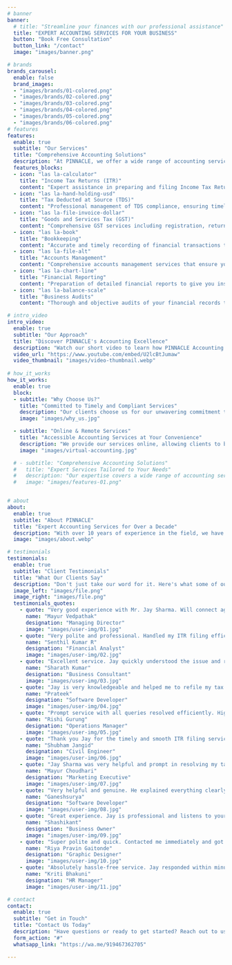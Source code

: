 ```yaml
---
# banner
banner:
  # title: "Streamline your finances with our professional assistance"
  title: "EXPERT ACCOUNTING SERVICES FOR YOUR BUSINESS"
  button: "Book Free Consultation"
  button_link: "/contact"
  image: "images/banner.png"

# brands
brands_carousel:
  enable: false
  brand_images:
  - "images/brands/01-colored.png"
  - "images/brands/02-colored.png"
  - "images/brands/03-colored.png"
  - "images/brands/04-colored.png"
  - "images/brands/05-colored.png"
  - "images/brands/06-colored.png"
# features
features:
  enable: true
  subtitle: "Our Services"
  title: "Comprehensive Accounting Solutions"
  description: "At PINNACLE, we offer a wide range of accounting services tailored to meet the specific needs of each client."
  features_blocks:
  - icon: "las la-calculator"
    title: "Income Tax Returns (ITR)"
    content: "Expert assistance in preparing and filing Income Tax Returns, ensuring accuracy and compliance with tax laws."
  - icon: "las la-hand-holding-usd"
    title: "Tax Deducted at Source (TDS)"
    content: "Professional management of TDS compliance, ensuring timely deductions and filings for businesses and individuals."
  - icon: "las la-file-invoice-dollar"
    title: "Goods and Services Tax (GST)"
    content: "Comprehensive GST services including registration, returns filing, and compliance management."
  - icon: "las la-book"
    title: "Bookkeeping"
    content: "Accurate and timely recording of financial transactions to keep your financial records up to date and compliant."
  - icon: "las la-file-alt"
    title: "Accounts Management"
    content: "Comprehensive accounts management services that ensure your financial data is organized, accurate, and ready for analysis."
  - icon: "las la-chart-line"
    title: "Financial Reporting"
    content: "Preparation of detailed financial reports to give you insights into your financial performance and help make informed decisions."
  - icon: "las la-balance-scale"
    title: "Business Audits"
    content: "Thorough and objective audits of your financial records to ensure compliance with regulations and improve financial integrity."

# intro_video
intro_video:   
  enable: true
  subtitle: "Our Approach"
  title: "Discover PINNACLE's Accounting Excellence"
  description: "Watch our short video to learn how PINNACLE Accounting Services can transform your financial management and drive your business forward."
  video_url: "https://www.youtube.com/embed/U2lcBtJumaw"
  video_thumbnail: "images/video-thumbnail.webp"
  
# how_it_works
how_it_works:   
  enable: true
  block:
  - subtitle: "Why Choose Us?"
    title: "Committed to Timely and Compliant Services"
    description: "Our clients choose us for our unwavering commitment to delivering timely and legally compliant services. We ensure that all tasks are completed on schedule and in full accordance with legal requirements, offering reliable and efficient solutions for your business."
    image: "images/why_us.jpg"

  - subtitle: "Online & Remote Services"
    title: "Accessible Accounting Services at Your Convenience"
    description: "We provide our services online, allowing clients to benefit from our expertise no matter where they are. Contact us via email at Team@pinnacleaccountingservices.in or call +91 9467362705 to learn more about our remote services."
    image: "images/virtual-accounting.jpg"

  # - subtitle: "Comprehensive Accounting Solutions"
  #   title: "Expert Services Tailored to Your Needs"
  #   description: "Our expertise covers a wide range of accounting services, including Income Tax Returns (ITR), Tax Deducted at Source (TDS), Goods and Services Tax (GST), bank reconciliation, ROC filing, and comprehensive bookkeeping. We provide customized solutions that align with your business requirements."
  #   image: "images/features-01.png"


# about
about:
  enable: true
  subtitle: "About PINNACLE"
  title: "Expert Accounting Services for Over a Decade"
  description: "With over 10 years of experience in the field, we have helped numerous clients with their accounting needs. Our team is highly qualified and constantly staying up-to-date with the latest industry trends and regulations."
  image: "images/about.webp"

# testimonials
testimonials:
  enable: true
  subtitle: "Client Testimonials"
  title: "What Our Clients Say"
  description: "Don't just take our word for it. Here's what some of our satisfied clients have to say about our services."
  image_left: "images/file.png"
  image_right: "images/file.png"
  testimonials_quotes:
    - quote: "Very good experience with Mr. Jay Sharma. Will connect again for my next ITR filing."
      name: "Mayur Vedpathak"
      designation: "Managing Director"
      image: "images/user-img/01.jpg"
    - quote: "Very polite and professional. Handled my ITR filing efficiently. Best wishes for his future endeavors."
      name: "Senthil Kumar R"
      designation: "Financial Analyst"
      image: "images/user-img/02.jpg"
    - quote: "Excellent service. Jay quickly understood the issue and refilled my ITR with precision."
      name: "Sharath Kumar"
      designation: "Business Consultant"
      image: "images/user-img/03.jpg"
    - quote: "Jay is very knowledgeable and helped me to refile my tax returns seamlessly."
      name: "Prateek"
      designation: "Software Developer"
      image: "images/user-img/04.jpg"
    - quote: "Prompt service with all queries resolved efficiently. Highly recommended."
      name: "Rishi Gurung"
      designation: "Operations Manager"
      image: "images/user-img/05.jpg"
    - quote: "Thank you Jay for the timely and smooth ITR filing service."
      name: "Shubham Jangid"
      designation: "Civil Engineer"
      image: "images/user-img/06.jpg"
    - quote: "Jay Sharma was very helpful and prompt in resolving my tax issue. Highly recommend his services."
      name: "Mayur Choudhari"
      designation: "Marketing Executive"
      image: "images/user-img/07.jpg"
    - quote: "Very helpful and genuine. He explained everything clearly and was patient throughout."
      name: "Ganeshsurya"
      designation: "Software Developer"
      image: "images/user-img/08.jpg"
    - quote: "Great experience. Jay is professional and listens to your concerns carefully before providing solutions."
      name: "Shashikant"
      designation: "Business Owner"
      image: "images/user-img/09.jpg"
    - quote: "Super polite and quick. Contacted me immediately and got the job done without any hassle."
      name: "Riya Pravin Gaitonde"
      designation: "Graphic Designer"
      image: "images/user-img/10.jpg"
    - quote: "Absolutely hassle-free service. Jay responded within minutes and completed the task swiftly."
      name: "Kriti Bhakuni"
      designation: "HR Manager"
      image: "images/user-img/11.jpg"

# contact
contact:
  enable: true
  subtitle: "Get in Touch"
  title: "Contact Us Today"
  description: "Have questions or ready to get started? Reach out to us using the form below or through WhatsApp."
  form_action: "#"
  whatsapp_link: "https://wa.me/919467362705"

---
```

